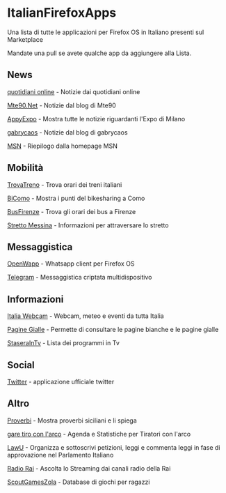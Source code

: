 ItalianFirefoxApps
==================

Una lista di tutte le applicazioni per Firefox OS in Italiano presenti sul Marketplace

Mandate una pull se avete qualche app da aggiungere alla Lista. 

News 
--------------
[quotidiani online](https://marketplace.firefox.com/app/quotidiani-online) - Notizie dai quotidiani online

[Mte90.Net](https://marketplace.firefox.com/app/mte90net) - Notizie dal blog di Mte90

[AppyExpo](https://marketplace.firefox.com/app/appyexpo-1) - Mostra tutte le notizie riguardanti l'Expo di Milano 

[gabrycaos](https://marketplace.firefox.com/app/gabrycaos) - Notizie dal blog di gabrycaos

[MSN](https://marketplace.firefox.com/app/msn) - Riepilogo dalla homepage MSN


Mobilità
--------
[TrovaTreno](https://marketplace.firefox.com/app/trovatreno) - Trova orari dei treni italiani

[BiComo](https://marketplace.firefox.com/app/bicomo) - Mostra i punti del bikesharing a Como

[BusFirenze](https://marketplace.firefox.com/app/busfirenze) - Trova gli orari dei bus a Firenze

[Stretto Messina](https://marketplace.firefox.com/app/stretto-messina) - Informazioni per attraversare lo stretto


Messaggistica
-------------
[OpenWapp](https://marketplace.firefox.com/app/openwapp) - Whatsapp client per Firefox OS

[Telegram](https://marketplace.firefox.com/app/telegram) - Messaggistica criptata multidispositivo


Informazioni
------------
[Italia Webcam](https://marketplace.firefox.com/app/italia-webcam) - Webcam, meteo e eventi da tutta Italia

[Pagine Gialle](https://marketplace.firefox.com/app/paginebianche) - Permette di consultare le pagine bianche e le pagine gialle

[StaseraInTv](https://marketplace.firefox.com/app/stasera-in-tv-guida-tv) - Lista dei programmi in Tv


Social
------
[Twitter](https://marketplace.firefox.com/app/twitter) - applicazione ufficiale twitter

Altro
-----
[Proverbi](https://marketplace.firefox.com/app/proverbi-1) - Mostra proverbi siciliani e li spiega

[gare tiro con l'arco](https://marketplace.firefox.com/app/gare-tiro-con-larco) - Agenda e Statistiche per Tiratori con l'arco 

[LawU](https://marketplace.firefox.com/app/lawu-alpha) - Organizza e sottoscrivi petizioni, leggi e commenta leggi in fase di approvazione nel Parlamento Italiano

[Radio Rai](https://marketplace.firefox.com/app/radio-rai) - Ascolta lo Streaming dai canali radio della Rai

[ScoutGamesZola](https://marketplace.firefox.com/app/scoutgameszola) - Database di giochi per ragazzi 

